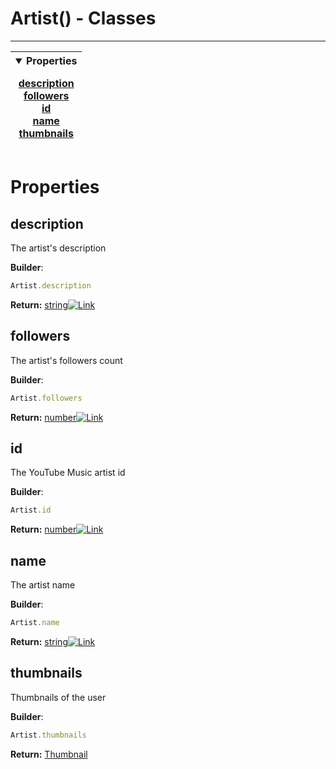 <!-- This file is generated by a script. Do not edit directly -->
# Artist() - Classes


---
| <details open><summary>Properties</summary><p>[description](#description)<br>[followers](#followers)<br>[id](#id)<br>[name](#name)<br>[thumbnails](#thumbnails)</p></details> |
| --- |



 # Properties


## description
The artist's description

**Builder**:
````javascript
Artist.description
````



**Return:**
<span class="flex_return">[string![Link](/yt_music_api/assets/img/external_link.svg)](https://developer.mozilla.org/en-US/docs/Web/JavaScript/Reference/Global_Objects/String)</span>
## followers
The artist's followers count

**Builder**:
````javascript
Artist.followers
````



**Return:**
<span class="flex_return">[number![Link](/yt_music_api/assets/img/external_link.svg)](https://developer.mozilla.org/en-US/docs/Web/JavaScript/Reference/Global_Objects/Number)</span>
## id
The YouTube Music artist id

**Builder**:
````javascript
Artist.id
````



**Return:**
<span class="flex_return">[number![Link](/yt_music_api/assets/img/external_link.svg)](https://developer.mozilla.org/en-US/docs/Web/JavaScript/Reference/Global_Objects/Number)</span>
## name
The artist name

**Builder**:
````javascript
Artist.name
````



**Return:**
<span class="flex_return">[string![Link](/yt_music_api/assets/img/external_link.svg)](https://developer.mozilla.org/en-US/docs/Web/JavaScript/Reference/Global_Objects/String)</span>
## thumbnails
Thumbnails of the user

**Builder**:
````javascript
Artist.thumbnails
````



**Return:**
<span class="flex_return">[Thumbnail](/class/Thumbnail)</span>